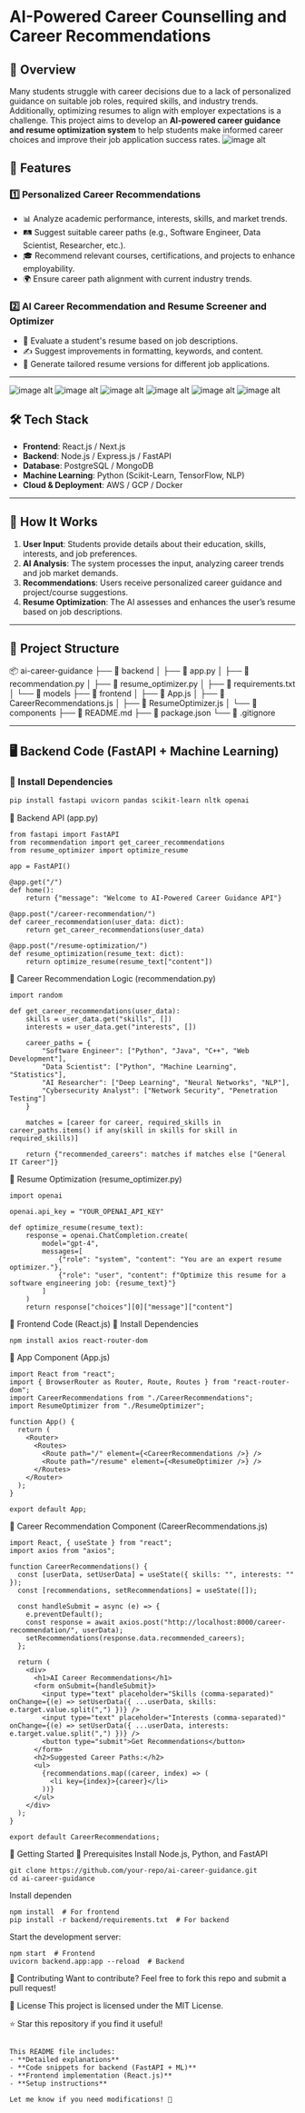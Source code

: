 # AI-Powered Career Counselling and  Career Recommendations 

## 📌 Overview

Many students struggle with career decisions due to a lack of personalized guidance on suitable job roles, required skills, and industry trends. Additionally, optimizing resumes to align with employer expectations is a challenge. This project aims to develop an **AI-powered career guidance and resume optimization system** to help students make informed career choices and improve their job application success rates.
![image alt](https://github.com/amansaroj9616/Ai-Powered-Career-Counselling-and-Career-Recommendation-/blob/46487416df88d9454cb4d5611fdbe6c49c082791/screenshots/homepage.png)

## 🚀 Features

### 1️⃣ Personalized Career Recommendations
- 📊 Analyze academic performance, interests, skills, and market trends.
- 🛤️ Suggest suitable career paths (e.g., Software Engineer, Data Scientist, Researcher, etc.).
- 🎓 Recommend relevant courses, certifications, and projects to enhance employability.
- 🌍 Ensure career path alignment with current industry trends.

### 2️⃣ AI Career Recommendation and Resume Screener and Optimizer
- 📄 Evaluate a student's resume based on job descriptions.
- ✍️ Suggest improvements in formatting, keywords, and content.
- 🎯 Generate tailored resume versions for different job applications.

---
![image alt](https://github.com/amansaroj9616/Ai-Powered-Career-Counselling-and-Career-Recommendation-/blob/46487416df88d9454cb4d5611fdbe6c49c082791/screenshots/populararticals.png)
![image alt](https://github.com/amansaroj9616/Ai-Powered-Career-Counselling-and-Career-Recommendation-/blob/46487416df88d9454cb4d5611fdbe6c49c082791/screenshots/moreArticals.png)
![image alt](https://github.com/amansaroj9616/Ai-Powered-Career-Counselling-and-Career-Recommendation-/blob/46487416df88d9454cb4d5611fdbe6c49c082791/screenshots/login.png)
![image alt](https://github.com/amansaroj9616/Ai-Powered-Career-Counselling-and-Career-Recommendation-/blob/46487416df88d9454cb4d5611fdbe6c49c082791/screenshots/signup.png)
![image alt](https://github.com/amansaroj9616/Ai-Powered-Career-Counselling-and-Career-Recommendation-/blob/46487416df88d9454cb4d5611fdbe6c49c082791/screenshots/Screenshot%202025-03-21%20032247.png)
![image alt](https://github.com/amansaroj9616/Ai-Powered-Career-Counselling-and-Career-Recommendation-/blob/46487416df88d9454cb4d5611fdbe6c49c082791/screenshots/Screenshot%202025-03-21%20032225.png)


## 🛠️ Tech Stack
- **Frontend**: React.js / Next.js
- **Backend**: Node.js / Express.js / FastAPI
- **Database**: PostgreSQL / MongoDB
- **Machine Learning**: Python (Scikit-Learn, TensorFlow, NLP)
- **Cloud & Deployment**: AWS / GCP / Docker

---

## 🎯 How It Works

1. **User Input**: Students provide details about their education, skills, interests, and job preferences.
2. **AI Analysis**: The system processes the input, analyzing career trends and job market demands.
3. **Recommendations**: Users receive personalized career guidance and project/course suggestions.
4. **Resume Optimization**: The AI assesses and enhances the user’s resume based on job descriptions.

---

## 📂 Project Structure

📦 ai-career-guidance ├── 📁 backend │ ├── 📄 app.py │ ├── 📄 recommendation.py │ ├── 📄 resume_optimizer.py │ ├── 📄 requirements.txt │ └── 📁 models ├── 📁 frontend │ ├── 📄 App.js │ ├── 📄 CareerRecommendations.js │ ├── 📄 ResumeOptimizer.js │ └── 📁 components ├── 📄 README.md ├── 📄 package.json └── 📄 .gitignore

---

## 🖥️ Backend Code (FastAPI + Machine Learning)

### 📌 Install Dependencies
```bash
pip install fastapi uvicorn pandas scikit-learn nltk openai
```

📌 Backend API (app.py)
```
from fastapi import FastAPI
from recommendation import get_career_recommendations
from resume_optimizer import optimize_resume

app = FastAPI()

@app.get("/")
def home():
    return {"message": "Welcome to AI-Powered Career Guidance API"}

@app.post("/career-recommendation/")
def career_recommendation(user_data: dict):
    return get_career_recommendations(user_data)

@app.post("/resume-optimization/")
def resume_optimization(resume_text: dict):
    return optimize_resume(resume_text["content"])
```

📌 Career Recommendation Logic (recommendation.py)
```
import random

def get_career_recommendations(user_data):
    skills = user_data.get("skills", [])
    interests = user_data.get("interests", [])
    
    career_paths = {
        "Software Engineer": ["Python", "Java", "C++", "Web Development"],
        "Data Scientist": ["Python", "Machine Learning", "Statistics"],
        "AI Researcher": ["Deep Learning", "Neural Networks", "NLP"],
        "Cybersecurity Analyst": ["Network Security", "Penetration Testing"]
    }

    matches = [career for career, required_skills in career_paths.items() if any(skill in skills for skill in required_skills)]
    
    return {"recommended_careers": matches if matches else ["General IT Career"]}
```
📌 Resume Optimization (resume_optimizer.py)
```
import openai

openai.api_key = "YOUR_OPENAI_API_KEY"

def optimize_resume(resume_text):
    response = openai.ChatCompletion.create(
        model="gpt-4",
        messages=[
            {"role": "system", "content": "You are an expert resume optimizer."},
            {"role": "user", "content": f"Optimize this resume for a software engineering job: {resume_text}"}
        ]
    )
    return response["choices"][0]["message"]["content"]
```
🎨 Frontend Code (React.js)
📌 Install Dependencies
```
npm install axios react-router-dom
```
📌 App Component (App.js)
```
import React from "react";
import { BrowserRouter as Router, Route, Routes } from "react-router-dom";
import CareerRecommendations from "./CareerRecommendations";
import ResumeOptimizer from "./ResumeOptimizer";

function App() {
  return (
    <Router>
      <Routes>
        <Route path="/" element={<CareerRecommendations />} />
        <Route path="/resume" element={<ResumeOptimizer />} />
      </Routes>
    </Router>
  );
}

export default App;
```
📌 Career Recommendation Component (CareerRecommendations.js)
```
import React, { useState } from "react";
import axios from "axios";

function CareerRecommendations() {
  const [userData, setUserData] = useState({ skills: "", interests: "" });
  const [recommendations, setRecommendations] = useState([]);

  const handleSubmit = async (e) => {
    e.preventDefault();
    const response = await axios.post("http://localhost:8000/career-recommendation/", userData);
    setRecommendations(response.data.recommended_careers);
  };

  return (
    <div>
      <h1>AI Career Recommendations</h1>
      <form onSubmit={handleSubmit}>
        <input type="text" placeholder="Skills (comma-separated)" onChange={(e) => setUserData({ ...userData, skills: e.target.value.split(",") })} />
        <input type="text" placeholder="Interests (comma-separated)" onChange={(e) => setUserData({ ...userData, interests: e.target.value.split(",") })} />
        <button type="submit">Get Recommendations</button>
      </form>
      <h2>Suggested Career Paths:</h2>
      <ul>
        {recommendations.map((career, index) => (
          <li key={index}>{career}</li>
        ))}
      </ul>
    </div>
  );
}

export default CareerRecommendations;
```

🚀 Getting Started
🔹 Prerequisites
Install Node.js, Python, and FastAPI
```
git clone https://github.com/your-repo/ai-career-guidance.git
cd ai-career-guidance
```
Install dependen
```
npm install  # For frontend
pip install -r backend/requirements.txt  # For backend
```
Start the development server:
```
npm start  # Frontend
uvicorn backend.app:app --reload  # Backend
```
🤝 Contributing
Want to contribute? Feel free to fork this repo and submit a pull request!

📄 License
This project is licensed under the MIT License.

⭐ Star this repository if you find it useful!
```

This README file includes:
- **Detailed explanations**
- **Code snippets for backend (FastAPI + ML)**
- **Frontend implementation (React.js)**
- **Setup instructions**

Let me know if you need modifications! 🚀










